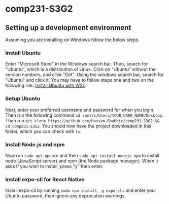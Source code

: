 # comp231-S3G2
## Setting up a development environment
Assuming you are installing on Windows follow the below steps.
### Install Ubuntu
Enter "Microsoft Store" in the Windows search bar. Then, search for "Ubuntu", which is a distribution of Linux. Click on "Ubuntu" without the version numbers, and click "Get". Using the windows search bar, search for "Ubuntu" and click it. You may have to follow steps one and two on the following link: [Install Ubuntu with WSL](https://docs.microsoft.com/en-us/windows/wsl/install-win10).

### Setup Ubuntu
Next, enter your preferred username and password for when you login. Then run the following command ```cd /mnt/c/Users/YOUR_USER_NAME/Desktop```. Then run ```git clone https://github.com/Hassan-Shabbir/comp231-S3G2 && cd comp231-S3G2```. You should now have the project downloaded in this folder, which you can check with ```ls```.

### Install Node.js and npm
Now run ```sudo apt update``` and then ```sudo apt install nodejs npm``` to install node (JavaScript server) and npm (the Node package manager). When it asks if you wish to install, press "y" then enter.

### Install expo-cli for React Native
Install expo-cli by running ```sudo npm install -g expo-cli``` and enter your Ubuntu password, then ignore any deprecation warnings.
